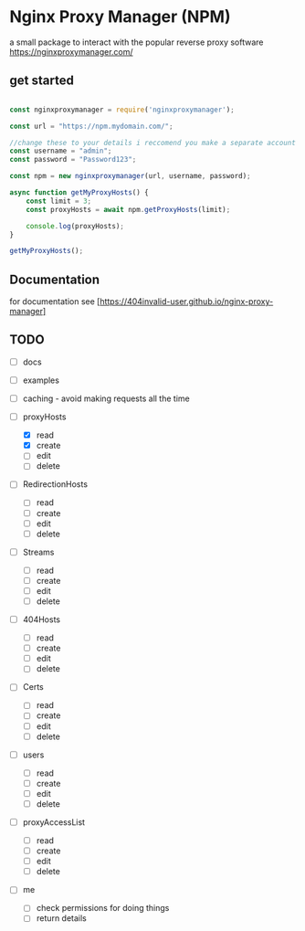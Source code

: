 # Nginx Proxy Manager (NPM)
a small package to interact with the popular reverse proxy software https://nginxproxymanager.com/



## get started

```js

const nginxproxymanager = require('nginxproxymanager');

const url = "https://npm.mydomain.com/";

//change these to your details i reccomend you make a separate account too
const username = "admin";
const password = "Password123";

const npm = new nginxproxymanager(url, username, password);

async function getMyProxyHosts() {
    const limit = 3;
    const proxyHosts = await npm.getProxyHosts(limit);

    console.log(proxyHosts);
}

getMyProxyHosts();
```


## Documentation

for documentation see [https://404invalid-user.github.io/nginx-proxy-manager]

## TODO
- [ ] docs
- [ ] examples
- [ ] caching - avoid making requests all the time

- [ ] proxyHosts
  - [x] read
  - [x] create
  - [ ] edit
  - [ ] delete

- [ ] RedirectionHosts
  - [ ] read
  - [ ] create
  - [ ] edit
  - [ ] delete

- [ ] Streams
  - [ ] read
  - [ ] create
  - [ ] edit
  - [ ] delete

- [ ] 404Hosts
  - [ ] read
  - [ ] create
  - [ ] edit
  - [ ] delete

- [ ] Certs
  - [ ] read
  - [ ] create
  - [ ] edit
  - [ ] delete

- [ ] users
  - [ ] read
  - [ ] create
  - [ ] edit
  - [ ] delete

- [ ] proxyAccessList
  - [ ] read
  - [ ] create
  - [ ] edit
  - [ ] delete

- [ ] me
  - [ ] check permissions for doing things
  - [ ] return details
